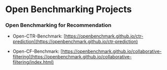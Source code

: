 # Open Benchmarking Projects

### Open Benchmarking for Recommendation

+ Open-CTR-Benchmark: [https://openbenchmark.github.io/ctr-prediction](https://openbenchmark.github.io/ctr-prediction)

+ Open-CF-Benchmark: [https://openbenchmark.github.io/collaborative-filtering](https://openbenchmark.github.io/collaborative-filtering/index.html)


